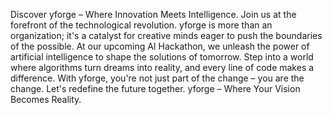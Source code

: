 Discover yforge – Where Innovation Meets Intelligence. Join us at the forefront of the technological revolution. yforge is more than an organization; it's a catalyst for creative minds eager to push the boundaries of the possible. At our upcoming AI Hackathon, we unleash the power of artificial intelligence to shape the solutions of tomorrow. Step into a world where algorithms turn dreams into reality, and every line of code makes a difference. With yforge, you're not just part of the change – you are the change. Let's redefine the future together. yforge – Where Your Vision Becomes Reality.
